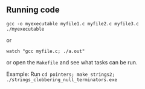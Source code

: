 ## Running code

    gcc -o myexecutable myfile1.c myfile2.c myfile3.c
    ./myexecutable

or

    watch "gcc myfile.c; ./a.out"

or open the `Makefile` and see what tasks can be run.

Example: Run `cd pointers; make strings2; ./strings_clobbering_null_terminators.exe`